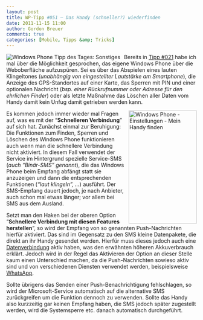 ```yaml
---
layout: post
title: WP-Tipp #051 – Das Handy (schneller?) wiederfinden
date: 2011-11-15 11:00
author: Gordon Breuer
comments: true
categories: [Mobile, Tipps &amp; Tricks]
---
```

<p><img style="margin: 0px 10px 0px 0px; display: inline; float: left" title="" alt="Windows Phone Tipp des Tages: Sonstiges" align="left" src="http://anheledirwp.blob.core.windows.net/wordpress/2011/11/sonstiges1.png" /></p>  <p>Bereits in <a href="/post/2011/09/30/WP-Tipp-021&ndash;Ubersicht-der-wichtigsten-Daten-im-Web.aspx">Tipp #021</a> habe ich mal über die Möglichkeit gesprochen, das eigene Windows Phone über die Weboberfläche aufzuspüren. Sei es über das Abspielen eines lauten Klingeltones (<em>unabhängig von eingestellter Lautstärke am Smartphone</em>), die Anzeige des GPS-Standortes auf einer Karte, das Sperren mit PIN und einer optionalen Nachricht (<em>bsp. einer Rückrufnummer oder Adresse für den ehrlichen Finder</em>) oder als letzte Maßnahme das Löschen aller Daten vom Handy damit kein Unfug damit getrieben werden kann.</p>  <p><img style="margin: 0px 0px 0px 10px; display: inline; float: right" title="" alt="Windows Phone - Einstellungen - Mein Handy finden" align="right" src="http://anheledirwp.blob.core.windows.net/wordpress/2011/11/6347190658_b41ffa0591.jpg" width="180" height="300" /></p>  <p>Es kommen jedoch immer wieder mal Fragen auf, was es mit der “<strong>Schnelleren Verbindung</strong>” auf sich hat. Zunächst einmal zur Beruhigung: Die Funktionen zum Finden, Sperren und Löschen des Windows Phone funktionieren auch wenn man die schnellere Verbindung nicht aktiviert. In diesem Fall verwendet der Service im Hintergrund spezielle Service-SMS (<em>auch “Binär-SMS” genannt</em>), die das Windows Phone beim Empfang abfängt statt sie anzuzeigen und dann die entsprechenden Funktionen (<em>“laut klingeln”, …</em>) ausführt. Der SMS-Empfang dauert jedoch, je nach Anbieter, auch schon mal etwas länger; vor allem bei SMS aus dem Ausland.</p>  <p>Setzt man den Haken bei der oberen Option “<strong>Schnellere Verbindung mit diesen Features herstellen</strong>”, so wird der Empfang von so genannten Push-Nachrichten hierfür aktiviert. Das sind im Gegensatz zu den SMS kleine Datenpakete, die direkt an ihr Handy gesendet werden. Hierfür muss dieses jedoch auch eine <a href="/post/2011/10/07/WP-Tipp-025-&ndash;-Datenverbindungen.aspx">Datenverbindung</a> aktiv haben, was den erwähnten höheren Akkuverbrauch erklärt. Jedoch wird in der Regel das Aktivieren der Option an dieser Stelle kaum einen Unterschied machen, da die Push-Nachrichten sowieso aktiv sind und von verschiedenen Diensten verwendet werden, beispielsweise <a href="http://www.windowsphone.com/de-DE/apps/218a0ebb-1585-4c7e-a9ec-054cf4569a79">WhatsApp</a>.</p>  <p>Sollte übrigens das Senden eíner Push-Benachrichtigung fehlschlagen, so wird der Microsoft-Service automatisch auf die alternative SMS zurückgreifen um die Funktion dennoch zu verwenden. Sollte das Handy also kurzzeitig gar keinen Empfang haben, die SMS jedoch später zugestellt werden, wird die Systemsperre etc. danach automatisch durchgeführt.</p>
